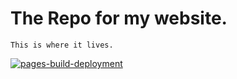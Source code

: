 # The Repo for my website.

``
This is where it lives.
``

[![pages-build-deployment](https://github.com/SENPIEMAN/senpie.gg/actions/workflows/pages/pages-build-deployment/badge.svg?branch=main)](https://github.com/SENPIEMAN/senpie.gg/actions/workflows/pages/pages-build-deployment)

